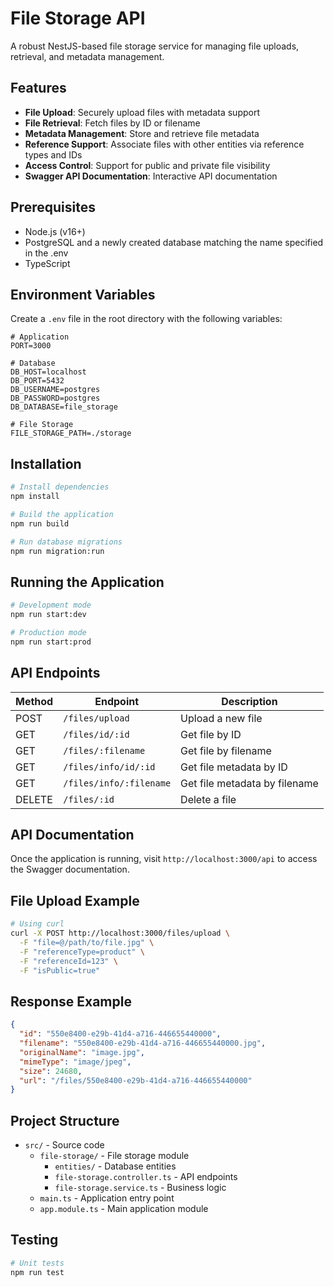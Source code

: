 # File Storage API

A robust NestJS-based file storage service for managing file uploads, retrieval, and metadata management.

## Features

- **File Upload**: Securely upload files with metadata support
- **File Retrieval**: Fetch files by ID or filename
- **Metadata Management**: Store and retrieve file metadata
- **Reference Support**: Associate files with other entities via reference types and IDs
- **Access Control**: Support for public and private file visibility
- **Swagger API Documentation**: Interactive API documentation

## Prerequisites

- Node.js (v16+)
- PostgreSQL and a newly created database matching the name specified in the .env
- TypeScript

## Environment Variables

Create a `.env` file in the root directory with the following variables:

```
# Application
PORT=3000

# Database
DB_HOST=localhost
DB_PORT=5432
DB_USERNAME=postgres
DB_PASSWORD=postgres
DB_DATABASE=file_storage

# File Storage
FILE_STORAGE_PATH=./storage
```

## Installation

```bash
# Install dependencies
npm install

# Build the application
npm run build

# Run database migrations
npm run migration:run
```

## Running the Application

```bash
# Development mode
npm run start:dev

# Production mode
npm run start:prod
```

## API Endpoints

| Method | Endpoint                | Description                   |
| ------ | ----------------------- | ----------------------------- |
| POST   | `/files/upload`         | Upload a new file             |
| GET    | `/files/id/:id`         | Get file by ID                |
| GET    | `/files/:filename`      | Get file by filename          |
| GET    | `/files/info/id/:id`    | Get file metadata by ID       |
| GET    | `/files/info/:filename` | Get file metadata by filename |
| DELETE | `/files/:id`            | Delete a file                 |

## API Documentation

Once the application is running, visit `http://localhost:3000/api` to access the Swagger documentation.

## File Upload Example

```bash
# Using curl
curl -X POST http://localhost:3000/files/upload \
  -F "file=@/path/to/file.jpg" \
  -F "referenceType=product" \
  -F "referenceId=123" \
  -F "isPublic=true"
```

## Response Example

```json
{
  "id": "550e8400-e29b-41d4-a716-446655440000",
  "filename": "550e8400-e29b-41d4-a716-446655440000.jpg",
  "originalName": "image.jpg",
  "mimeType": "image/jpeg",
  "size": 24680,
  "url": "/files/550e8400-e29b-41d4-a716-446655440000"
}
```

## Project Structure

- `src/` - Source code
  - `file-storage/` - File storage module
    - `entities/` - Database entities
    - `file-storage.controller.ts` - API endpoints
    - `file-storage.service.ts` - Business logic
  - `main.ts` - Application entry point
  - `app.module.ts` - Main application module

## Testing

```bash
# Unit tests
npm run test
```
